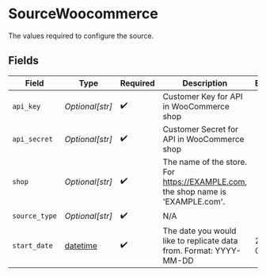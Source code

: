 # SourceWoocommerce

The values required to configure the source.


## Fields

| Field                                                                           | Type                                                                            | Required                                                                        | Description                                                                     | Example                                                                         |
| ------------------------------------------------------------------------------- | ------------------------------------------------------------------------------- | ------------------------------------------------------------------------------- | ------------------------------------------------------------------------------- | ------------------------------------------------------------------------------- |
| `api_key`                                                                       | *Optional[str]*                                                                 | :heavy_check_mark:                                                              | Customer Key for API in WooCommerce shop                                        |                                                                                 |
| `api_secret`                                                                    | *Optional[str]*                                                                 | :heavy_check_mark:                                                              | Customer Secret for API in WooCommerce shop                                     |                                                                                 |
| `shop`                                                                          | *Optional[str]*                                                                 | :heavy_check_mark:                                                              | The name of the store. For https://EXAMPLE.com, the shop name is 'EXAMPLE.com'. |                                                                                 |
| `source_type`                                                                   | *Optional[str]*                                                                 | :heavy_check_mark:                                                              | N/A                                                                             |                                                                                 |
| `start_date`                                                                    | [datetime](https://docs.python.org/3/library/datetime.html#datetime-objects)    | :heavy_check_mark:                                                              | The date you would like to replicate data from. Format: YYYY-MM-DD              | 2021-01-01                                                                      |